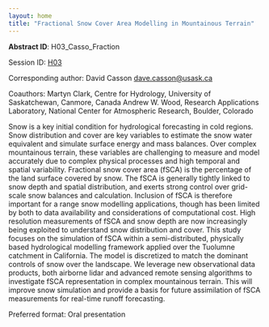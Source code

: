 ```yaml
---
layout: home
title: "Fractional Snow Cover Area Modelling in Mountainous Terrain"
---
```



**Abstract ID**: H03_Casso_Fraction

Session ID: [H03](.)

Corresponding author: David Casson <a href="mailto:dave.casson@usask.ca">dave.casson@usask.ca</a>

Coauthors: Martyn Clark, Centre for Hydrology, University of Saskatchewan, Canmore, Canada
 Andrew W. Wood, Research Applications Laboratory, National Center for Atmospheric Research, Boulder, Colorado 

Snow is a key initial condition for hydrological forecasting in cold regions. Snow distribution and cover are key variables to estimate the snow water equivalent and simulate surface energy and mass balances. Over complex mountainous terrain, these variables are challenging to measure and model accurately due to complex physical processes and high temporal and spatial variability. Fractional snow cover area (fSCA) is the percentage of the land surface covered by snow. The fSCA is generally tightly linked to snow depth and spatial distribution, and exerts strong control over grid-scale snow balances and calculation. Inclusion of fSCA is therefore important for a range snow modelling applications, though has been limited by both to data availability and considerations of computational cost. High resolution measurements of fSCA and snow depth are now increasingly being exploited to understand snow distribution and cover. This study focuses on the simulation of fSCA within a semi-distributed, physically based hydrological modelling framework applied over the Tuolumne catchment in California. The model is discretized to match the dominant controls of snow over the landscape. We leverage new observational data products, both airborne lidar and advanced remote sensing algorithms to investigate fSCA representation in complex mountainous terrain. This will improve snow simulation and provide a basis for future assimilation of fSCA measurements for real-time runoff forecasting.

Preferred format: Oral presentation

